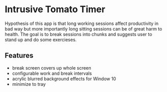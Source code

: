 # Intrusive Tomato Timer

Hypothesis of this app is that long working sessions affect productivity in bad way but more importantly long sitting sessions can be of great harm to health. The goal is to break sessions into chunks and suggests user to stand up and do some exercieses.

## Features
+ break screen covers up whole screen
+ configurable work and break intervals
+ acrylic blurred background effects for Window 10
+ minimize to tray
